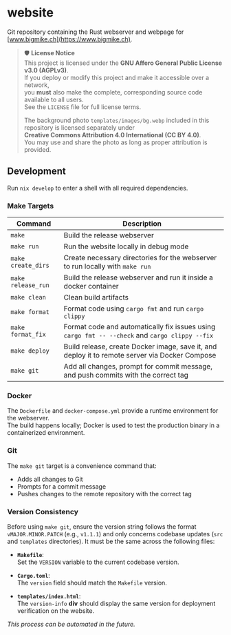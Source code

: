 # website

Git repository containing the Rust webserver and webpage for [www.bigmike.ch](https://www.bigmike.ch).

> 🛡️ **License Notice**  
> This project is licensed under the **GNU Affero General Public License v3.0 (AGPLv3)**.  
> If you deploy or modify this project and make it accessible over a network,  
> you **must** also make the complete, corresponding source code available to all users.  
> See the `LICENSE` file for full license terms.
> 
> The background photo `templates/images/bg.webp` included in this repository is licensed separately under  
> **Creative Commons Attribution 4.0 International (CC BY 4.0)**.  
> You may use and share the photo as long as proper attribution is provided.

## Development

Run `nix develop` to enter a shell with all required dependencies.

### Make Targets

| Command           | Description                                                                                  |
|-------------------|----------------------------------------------------------------------------------------------|
| `make`            | Build the release webserver                                                                  |
| `make run`        | Run the website locally in debug mode                                                        |
| `make create_dirs`| Create necessary directories for the webserver to run locally with `make run`              |
| `make release_run`| Build the release webserver and run it inside a docker container                            |
| `make clean`      | Clean build artifacts                                                                        |
| `make format`     | Format code using `cargo fmt` and run `cargo clippy`                                         |
| `make format_fix` | Format code and automatically fix issues using `cargo fmt -- --check` and `cargo clippy --fix` |
| `make deploy`     | Build release, create Docker image, save it, and deploy it to remote server via Docker Compose|
| `make git`        | Add all changes, prompt for commit message, and push commits with the correct tag            |

### Docker

The `Dockerfile` and `docker-compose.yml` provide a runtime environment for the webserver.  
The build happens locally; Docker is used to test the production binary in a containerized environment.

### Git

The `make git` target is a convenience command that:

- Adds all changes to Git
- Prompts for a commit message
- Pushes changes to the remote repository with the correct tag

### Version Consistency

Before using `make git`, ensure the version string follows the format `vMAJOR.MINOR.PATCH` (e.g., `v1.1.1`) and only concerns codebase updates (`src` and `templates` directories). It must be the same across the following files:

- **`Makefile`**:  
  Set the `VERSION` variable to the current codebase version.

- **`Cargo.toml`**:  
  The `version` field should match the `Makefile` version.

- **`templates/index.html`**:  
  The `version-info` **div** should display the same version for deployment verification on the website.

*This process can be automated in the future.*

